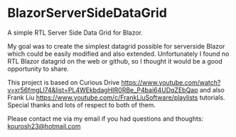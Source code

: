 # BlazorServerSideDataGrid
A simple RTL Server Side Data Grid for Blazor.

My goal was to create the simplest datagrid possible for serverside Blazor which could be easily modified and also extended.
Unfortunately I found no RTL Blazor datagrid on the web or github, so I thought it would be a good opportunity to share.

This project is based on
Curious Drive
https://www.youtube.com/watch?v=xr56fmgLl74&list=PL4WEkbdagHIR0RBe_P4bai64UDqZEbQap
and also
Frank Liu
https://www.youtube.com/c/FrankLiuSoftware/playlists
tutorials. Special thanks and lots of respect to both of them.

Please contact me via my email if you had questions and thoughts:
kourosh23@hotmail.com
